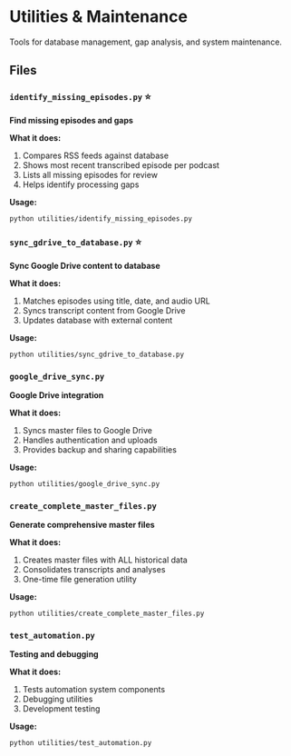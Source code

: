 # Utilities & Maintenance

Tools for database management, gap analysis, and system maintenance.

## Files

### `identify_missing_episodes.py` ⭐
**Find missing episodes and gaps**

**What it does:**
1. Compares RSS feeds against database
2. Shows most recent transcribed episode per podcast
3. Lists all missing episodes for review
4. Helps identify processing gaps

**Usage:**
```bash
python utilities/identify_missing_episodes.py
```

### `sync_gdrive_to_database.py` ⭐
**Sync Google Drive content to database**

**What it does:**
1. Matches episodes using title, date, and audio URL
2. Syncs transcript content from Google Drive
3. Updates database with external content

**Usage:**
```bash
python utilities/sync_gdrive_to_database.py
```

### `google_drive_sync.py`
**Google Drive integration**

**What it does:**
1. Syncs master files to Google Drive
2. Handles authentication and uploads
3. Provides backup and sharing capabilities

**Usage:**
```bash
python utilities/google_drive_sync.py
```

### `create_complete_master_files.py`
**Generate comprehensive master files**

**What it does:**
1. Creates master files with ALL historical data
2. Consolidates transcripts and analyses
3. One-time file generation utility

**Usage:**
```bash
python utilities/create_complete_master_files.py
```

### `test_automation.py`
**Testing and debugging**

**What it does:**
1. Tests automation system components
2. Debugging utilities
3. Development testing

**Usage:**
```bash
python utilities/test_automation.py
```